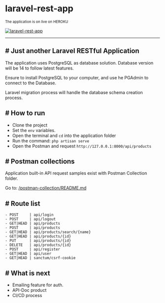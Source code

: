 # laravel-rest-app

<small> The application is on live on HEROKU </small> 

<a href="https://laravel-rest-app.herokuapp.com" rel="laravel-rest-app">![laravel-rest-app](https://img.shields.io/badge/Heroku-430098?style=for-the-badge&logo=heroku&logoColor=white)</a> 

---
## # Just another Laravel RESTful Application

The application uses PostgreSQL as database solution.
Database version will be 14 to follow latest features. 

Ensure to install PostgreSQL to your computer, and use he PGAdmin to connect to the Database.

Laravel migration process will handle the database schema creation process.

## # How to run
- Clone the project
- Set the `env` variables.
- Open the terminal and `cd` into the application folder
- Run the command: `php artisan serve`
- Open the Postman and request `http://127.0.0.1:8000/api/products` 

## # Postman collections
Application built-in API request samples exist with Postman Collection folder.

Go to: [/postman-collection/README.md](postman-collection/)

## # Route list
    - POST     | api/login 
    - POST     | api/logout 
    - GET|HEAD | api/products 
    - POST     | api/products 
    - GET|HEAD | api/products/search/{name} 
    - GET|HEAD | api/products/{id} 
    - PUT      | api/products/{id} 
    - DELETE   | api/products/{id} 
    - POST     | api/register 
    - GET|HEAD | api/user 
    - GET|HEAD | sanctum/csrf-cookie 
                
## # What is next
- Emailing feature for auth.
- API-Doc product
- CI/CD process
